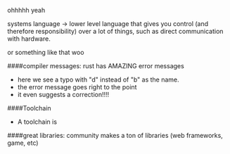 ohhhhh yeah

systems language -> lower level language that gives you control (and therefore responsibility) over a lot of things, such as direct communication with hardware.

or something like that woo






####compiler messages: rust has AMAZING error messages
- here we see a typo with "d" instead of "b" as the name. 
- the error message goes right to the point
- it even suggests a correction!!!!

####Toolchain
- A toolchain is 

####great libraries: community makes a ton of libraries (web frameworks, game, etc) 

